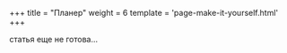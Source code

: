 +++
title = "Планер"
weight = 6
template = 'page-make-it-yourself.html'
+++

статья еще не готова...
